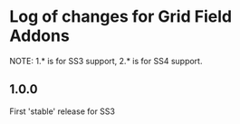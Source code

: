 # Log of changes for Grid Field Addons

NOTE: 1.* is for SS3 support, 2.* is for SS4 support.

## 1.0.0

First 'stable' release for SS3